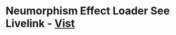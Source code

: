 # Neumorphism Effect Loader See Livelink - [Vist](https://thejaved.github.io/neumorphism-effect-loader/)
